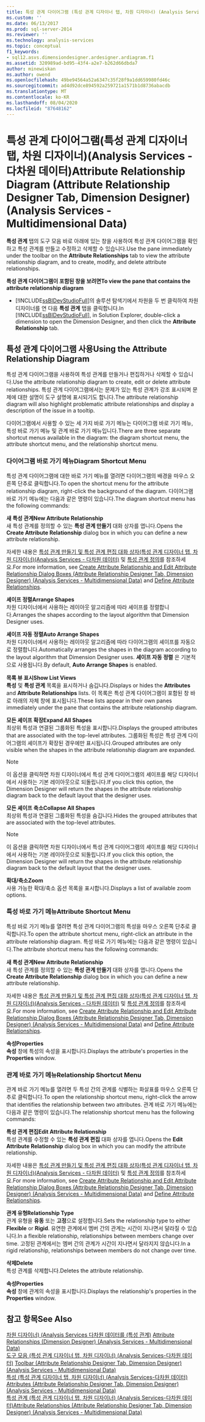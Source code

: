 ```yaml
---
title: 특성 관계 다이어그램 (특성 관계 디자이너 탭, 차원 디자이너) (Analysis Services 다차원 데이터) | Microsoft Docs
ms.custom: ''
ms.date: 06/13/2017
ms.prod: sql-server-2014
ms.reviewer: ''
ms.technology: analysis-services
ms.topic: conceptual
f1_keywords:
- sql12.asvs.dimensiondesigner.ardesigner.ardiagram.f1
ms.assetid: 320989ad-bd95-43f4-a2e7-b262d66dbda7
author: minewiskan
ms.author: owend
ms.openlocfilehash: 49be94564a52a6347c35f28f9a1dd659980fd46c
ms.sourcegitcommit: ad4d92dce894592a259721a1571b1d8736abacdb
ms.translationtype: MT
ms.contentlocale: ko-KR
ms.lasthandoff: 08/04/2020
ms.locfileid: "87648162"
---
```

# <a name="attribute-relationship-diagram-attribute-relationship-designer-tab-dimension-designer-analysis-services---multidimensional-data"></a><span data-ttu-id="4444a-102">특성 관계 다이어그램(특성 관계 디자이너 탭, 차원 디자이너)(Analysis Services - 다차원 데이터)</span><span class="sxs-lookup"><span data-stu-id="4444a-102">Attribute Relationship Diagram (Attribute Relationship Designer Tab, Dimension Designer) (Analysis Services - Multidimensional Data)</span></span>
  <span data-ttu-id="4444a-103">**특성 관계** 탭의 도구 모음 바로 아래에 있는 창을 사용하여 특성 관계 다이어그램을 확인하고 특성 관계를 만들고 수정하고 삭제할 수 있습니다.</span><span class="sxs-lookup"><span data-stu-id="4444a-103">Use the pane immediately under the toolbar on the **Attribute Relationships** tab to view the attribute relationship diagram, and to create, modify, and delete attribute relationships.</span></span>  
  
 <span data-ttu-id="4444a-104">**특성 관계 다이어그램이 포함된 창을 보려면**</span><span class="sxs-lookup"><span data-stu-id="4444a-104">**To view the pane that contains the attribute relationship diagram**</span></span>  
  
-   <span data-ttu-id="4444a-105">[!INCLUDE[ssBIDevStudioFull](../includes/ssbidevstudiofull-md.md)]의 솔루션 탐색기에서 차원을 두 번 클릭하여 차원 디자이너를 연 다음 **특성 관계** 탭을 클릭합니다.</span><span class="sxs-lookup"><span data-stu-id="4444a-105">In [!INCLUDE[ssBIDevStudioFull](../includes/ssbidevstudiofull-md.md)], in Solution Explorer, double-click a dimension to open the Dimension Designer, and then click the **Attribute Relationship** tab.</span></span>  
  
## <a name="using-the-attribute-relationship-diagram"></a><span data-ttu-id="4444a-106">특성 관계 다이어그램 사용</span><span class="sxs-lookup"><span data-stu-id="4444a-106">Using the Attribute Relationship Diagram</span></span>  
 <span data-ttu-id="4444a-107">특성 관계 다이어그램을 사용하여 특성 관계를 만들거나 편집하거나 삭제할 수 있습니다.</span><span class="sxs-lookup"><span data-stu-id="4444a-107">Use the attribute relationship diagram to create, edit or delete attribute relationships.</span></span> <span data-ttu-id="4444a-108">특성 관계 다이어그램에서는 문제가 있는 특성 관계가 강조 표시되며 문제에 대한 설명이 도구 설명에 표시되기도 합니다.</span><span class="sxs-lookup"><span data-stu-id="4444a-108">The attribute relationship diagram will also highlight problematic attribute relationships and display a description of the issue in a tooltip.</span></span>  
  
 <span data-ttu-id="4444a-109">다이어그램에서 사용할 수 있는 세 가지 바로 가기 메뉴는 다이어그램 바로 가기 메뉴, 특성 바로 가기 메뉴 및 관계 바로 가기 메뉴입니다.</span><span class="sxs-lookup"><span data-stu-id="4444a-109">There are three separate shortcut menus available in the diagram: the diagram shortcut menu, the attribute shortcut menu, and the relationship shortcut menu.</span></span>  
  
### <a name="diagram-shortcut-menu"></a><span data-ttu-id="4444a-110">다이어그램 바로 가기 메뉴</span><span class="sxs-lookup"><span data-stu-id="4444a-110">Diagram Shortcut Menu</span></span>  
 <span data-ttu-id="4444a-111">특성 관계 다이어그램에 대한 바로 가기 메뉴를 열려면 다이어그램의 배경을 마우스 오른쪽 단추로 클릭합니다.</span><span class="sxs-lookup"><span data-stu-id="4444a-111">To open the shortcut menu for the attribute relationship diagram, right-click the background of the diagram.</span></span> <span data-ttu-id="4444a-112">다이어그램 바로 가기 메뉴에는 다음과 같은 명령이 있습니다.</span><span class="sxs-lookup"><span data-stu-id="4444a-112">The diagram shortcut menu has the following commands:</span></span>  
  
 <span data-ttu-id="4444a-113">**새 특성 관계**</span><span class="sxs-lookup"><span data-stu-id="4444a-113">**New Attribute Relationship**</span></span>  
 <span data-ttu-id="4444a-114">새 특성 관계를 정의할 수 있는 **특성 관계 만들기** 대화 상자를 엽니다.</span><span class="sxs-lookup"><span data-stu-id="4444a-114">Opens the **Create Attribute Relationship** dialog box in which you can define a new attribute relationship.</span></span>  
  
 <span data-ttu-id="4444a-115">자세한 내용은 [특성 관계 만들기 및 특성 관계 편집 대화 상자&#40;특성 관계 디자이너 탭, 차원 디자이너&#41;&#40;Analysis Services - 다차원 데이터&#41;](create-edit-attribute-relationships-dialog-boxes-analysis-services-multidimensional-data.md) 및 [특성 관계 정의](multidimensional-models/attribute-relationships-define.md)를 참조하세요.</span><span class="sxs-lookup"><span data-stu-id="4444a-115">For more information, see [Create Attribute Relationship and Edit Attribute Relationship Dialog Boxes &#40;Attribute Relationship Designer Tab, Dimension Designer&#41; &#40;Analysis Services - Multidimensional Data&#41;](create-edit-attribute-relationships-dialog-boxes-analysis-services-multidimensional-data.md) and [Define Attribute Relationships](multidimensional-models/attribute-relationships-define.md).</span></span>  
  
 <span data-ttu-id="4444a-116">**셰이프 정렬**</span><span class="sxs-lookup"><span data-stu-id="4444a-116">**Arrange Shapes**</span></span>  
 <span data-ttu-id="4444a-117">차원 디자이너에서 사용하는 레이아웃 알고리즘에 따라 셰이프를 정렬합니다.</span><span class="sxs-lookup"><span data-stu-id="4444a-117">Arranges the shapes according to the layout algorithm that Dimension Designer uses.</span></span>  
  
 <span data-ttu-id="4444a-118">**셰이프 자동 정렬**</span><span class="sxs-lookup"><span data-stu-id="4444a-118">**Auto Arrange Shapes**</span></span>  
 <span data-ttu-id="4444a-119">차원 디자이너에서 사용하는 레이아웃 알고리즘에 따라 다이어그램의 셰이프를 자동으로 정렬합니다.</span><span class="sxs-lookup"><span data-stu-id="4444a-119">Automatically arranges the shapes in the diagram according to the layout algorithm that Dimension Designer uses.</span></span> <span data-ttu-id="4444a-120">**셰이프 자동 정렬** 은 기본적으로 사용됩니다.</span><span class="sxs-lookup"><span data-stu-id="4444a-120">By default, **Auto Arrange Shapes** is enabled.</span></span>  
  
 <span data-ttu-id="4444a-121">**목록 뷰 표시**</span><span class="sxs-lookup"><span data-stu-id="4444a-121">**Show List Views**</span></span>  
 <span data-ttu-id="4444a-122">**특성** 및 **특성 관계** 목록을 표시하거나 숨깁니다.</span><span class="sxs-lookup"><span data-stu-id="4444a-122">Displays or hides the **Attributes** and **Attribute Relationships** lists.</span></span> <span data-ttu-id="4444a-123">이 목록은 특성 관계 다이어그램이 포함된 창 바로 아래의 자체 창에 표시됩니다.</span><span class="sxs-lookup"><span data-stu-id="4444a-123">These lists appear in their own panes immediately under the pane that contains the attribute relationship diagram.</span></span>  
  
 <span data-ttu-id="4444a-124">**모든 셰이프 확장**</span><span class="sxs-lookup"><span data-stu-id="4444a-124">**Expand All Shapes**</span></span>  
 <span data-ttu-id="4444a-125">최상위 특성과 연결된 그룹화된 특성을 표시합니다.</span><span class="sxs-lookup"><span data-stu-id="4444a-125">Displays the grouped attributes that are associated with the top-level attributes.</span></span> <span data-ttu-id="4444a-126">그룹화된 특성은 특성 관계 다이어그램의 셰이프가 확장된 경우에만 표시됩니다.</span><span class="sxs-lookup"><span data-stu-id="4444a-126">Grouped attributes are only visible when the shapes in the attribute relationship diagram are expanded.</span></span>  
  
> [!NOTE]  
>  <span data-ttu-id="4444a-127">이 옵션을 클릭하면 차원 디자이너에서 특성 관계 다이어그램의 셰이프를 해당 디자이너에서 사용하는 기본 레이아웃으로 되돌립니다.</span><span class="sxs-lookup"><span data-stu-id="4444a-127">If you click this option, the Dimension Designer will return the shapes in the attribute relationship diagram back to the default layout that the designer uses.</span></span>  
  
 <span data-ttu-id="4444a-128">**모든 셰이프 축소**</span><span class="sxs-lookup"><span data-stu-id="4444a-128">**Collapse All Shapes**</span></span>  
 <span data-ttu-id="4444a-129">최상위 특성과 연결된 그룹화된 특성을 숨깁니다.</span><span class="sxs-lookup"><span data-stu-id="4444a-129">Hides the grouped attributes that are associated with the top-level attributes.</span></span>  
  
> [!NOTE]  
>  <span data-ttu-id="4444a-130">이 옵션을 클릭하면 차원 디자이너에서 특성 관계 다이어그램의 셰이프를 해당 디자이너에서 사용하는 기본 레이아웃으로 되돌립니다.</span><span class="sxs-lookup"><span data-stu-id="4444a-130">If you click this option, the Dimension Designer will return the shapes in the attribute relationship diagram back to the default layout that the designer uses.</span></span>  
  
 <span data-ttu-id="4444a-131">**확대/축소**</span><span class="sxs-lookup"><span data-stu-id="4444a-131">**Zoom**</span></span>  
 <span data-ttu-id="4444a-132">사용 가능한 확대/축소 옵션 목록을 표시합니다.</span><span class="sxs-lookup"><span data-stu-id="4444a-132">Displays a list of available zoom options.</span></span>  
  
### <a name="attribute-shortcut-menu"></a><span data-ttu-id="4444a-133">특성 바로 가기 메뉴</span><span class="sxs-lookup"><span data-stu-id="4444a-133">Attribute Shortcut Menu</span></span>  
 <span data-ttu-id="4444a-134">특성 바로 가기 메뉴를 열려면 특성 관계 다이어그램의 특성을 마우스 오른쪽 단추로 클릭합니다.</span><span class="sxs-lookup"><span data-stu-id="4444a-134">To open the attribute shortcut menu, right-click an attribute in the attribute relationship diagram.</span></span> <span data-ttu-id="4444a-135">특성 바로 가기 메뉴에는 다음과 같은 명령이 있습니다.</span><span class="sxs-lookup"><span data-stu-id="4444a-135">The attribute shortcut menu has the following commands:</span></span>  
  
 <span data-ttu-id="4444a-136">**새 특성 관계**</span><span class="sxs-lookup"><span data-stu-id="4444a-136">**New Attribute Relationship**</span></span>  
 <span data-ttu-id="4444a-137">새 특성 관계를 정의할 수 있는 **특성 관계 만들기** 대화 상자를 엽니다.</span><span class="sxs-lookup"><span data-stu-id="4444a-137">Opens the **Create Attribute Relationship** dialog box in which you can define a new attribute relationship.</span></span>  
  
 <span data-ttu-id="4444a-138">자세한 내용은 [특성 관계 만들기 및 특성 관계 편집 대화 상자&#40;특성 관계 디자이너 탭, 차원 디자이너&#41;&#40;Analysis Services - 다차원 데이터&#41;](create-edit-attribute-relationships-dialog-boxes-analysis-services-multidimensional-data.md) 및 [특성 관계 정의](multidimensional-models/attribute-relationships-define.md)를 참조하세요.</span><span class="sxs-lookup"><span data-stu-id="4444a-138">For more information, see [Create Attribute Relationship and Edit Attribute Relationship Dialog Boxes &#40;Attribute Relationship Designer Tab, Dimension Designer&#41; &#40;Analysis Services - Multidimensional Data&#41;](create-edit-attribute-relationships-dialog-boxes-analysis-services-multidimensional-data.md) and [Define Attribute Relationships](multidimensional-models/attribute-relationships-define.md).</span></span>  
  
 <span data-ttu-id="4444a-139">**속성**</span><span class="sxs-lookup"><span data-stu-id="4444a-139">**Properties**</span></span>  
 <span data-ttu-id="4444a-140">**속성** 창에 특성의 속성을 표시합니다.</span><span class="sxs-lookup"><span data-stu-id="4444a-140">Displays the attribute's properties in the **Properties** window.</span></span>  
  
### <a name="relationship-shortcut-menu"></a><span data-ttu-id="4444a-141">관계 바로 가기 메뉴</span><span class="sxs-lookup"><span data-stu-id="4444a-141">Relationship Shortcut Menu</span></span>  
 <span data-ttu-id="4444a-142">관계 바로 가기 메뉴를 열려면 두 특성 간의 관계를 식별하는 화살표를 마우스 오른쪽 단추로 클릭합니다.</span><span class="sxs-lookup"><span data-stu-id="4444a-142">To open the relationship shortcut menu, right-click the arrow that identifies the relationship between two attributes.</span></span> <span data-ttu-id="4444a-143">관계 바로 가기 메뉴에는 다음과 같은 명령이 있습니다.</span><span class="sxs-lookup"><span data-stu-id="4444a-143">The relationship shortcut menu has the following commands:</span></span>  
  
 <span data-ttu-id="4444a-144">**특성 관계 편집**</span><span class="sxs-lookup"><span data-stu-id="4444a-144">**Edit Attribute Relationship**</span></span>  
 <span data-ttu-id="4444a-145">특성 관계를 수정할 수 있는 **특성 관계 편집** 대화 상자를 엽니다.</span><span class="sxs-lookup"><span data-stu-id="4444a-145">Opens the **Edit Attribute Relationship** dialog box in which you can modify the attribute relationship.</span></span>  
  
 <span data-ttu-id="4444a-146">자세한 내용은 [특성 관계 만들기 및 특성 관계 편집 대화 상자&#40;특성 관계 디자이너 탭, 차원 디자이너&#41;&#40;Analysis Services - 다차원 데이터&#41;](create-edit-attribute-relationships-dialog-boxes-analysis-services-multidimensional-data.md) 및 [특성 관계 정의](multidimensional-models/attribute-relationships-define.md)를 참조하세요.</span><span class="sxs-lookup"><span data-stu-id="4444a-146">For more information, see [Create Attribute Relationship and Edit Attribute Relationship Dialog Boxes &#40;Attribute Relationship Designer Tab, Dimension Designer&#41; &#40;Analysis Services - Multidimensional Data&#41;](create-edit-attribute-relationships-dialog-boxes-analysis-services-multidimensional-data.md) and [Define Attribute Relationships](multidimensional-models/attribute-relationships-define.md).</span></span>  
  
 <span data-ttu-id="4444a-147">**관계 유형**</span><span class="sxs-lookup"><span data-stu-id="4444a-147">**Relationship Type**</span></span>  
 <span data-ttu-id="4444a-148">관계 유형을 **유동** 또는 **고정**으로 설정합니다.</span><span class="sxs-lookup"><span data-stu-id="4444a-148">Sets the relationship type to either **Flexible** or **Rigid**.</span></span> <span data-ttu-id="4444a-149">유연한 관계에서 멤버 간의 관계는 시간이 지나면서 달라질 수 있습니다.</span><span class="sxs-lookup"><span data-stu-id="4444a-149">In a flexible relationship, relationships between members change over time.</span></span> <span data-ttu-id="4444a-150">고정된 관계에서는 멤버 간의 관계가 시간이 지나면서 달라지지 않습니다.</span><span class="sxs-lookup"><span data-stu-id="4444a-150">In a rigid relationship, relationships between members do not change over time.</span></span>  
  
 <span data-ttu-id="4444a-151">**삭제**</span><span class="sxs-lookup"><span data-stu-id="4444a-151">**Delete**</span></span>  
 <span data-ttu-id="4444a-152">특성 관계를 삭제합니다.</span><span class="sxs-lookup"><span data-stu-id="4444a-152">Deletes the attribute relationship.</span></span>  
  
 <span data-ttu-id="4444a-153">**속성**</span><span class="sxs-lookup"><span data-stu-id="4444a-153">**Properties**</span></span>  
 <span data-ttu-id="4444a-154">**속성** 창에 관계의 속성을 표시합니다.</span><span class="sxs-lookup"><span data-stu-id="4444a-154">Displays the relationship's properties in the **Properties** window.</span></span>  
  
## <a name="see-also"></a><span data-ttu-id="4444a-155">참고 항목</span><span class="sxs-lookup"><span data-stu-id="4444a-155">See Also</span></span>  
 <span data-ttu-id="4444a-156">[차원 디자이너&#41; &#40;Analysis Services 다차원 데이터를 &#40;특성 관계&#41;](attribute-relationships-dimension-designer-analysis-services-multidimensional-data.md) </span><span class="sxs-lookup"><span data-stu-id="4444a-156">[Attribute Relationships &#40;Dimension Designer&#41; &#40;Analysis Services - Multidimensional Data&#41;](attribute-relationships-dimension-designer-analysis-services-multidimensional-data.md) </span></span>  
 <span data-ttu-id="4444a-157">[도구 모음 &#40;특성 관계 디자이너 탭, 차원 디자이너&#41; &#40;Analysis Services-다차원 데이터&#41;](toolbar-attribute-relationship-dimension-designer-analysis-services-multidimensional-data.md) </span><span class="sxs-lookup"><span data-stu-id="4444a-157">[Toolbar &#40;Attribute Relationship Designer Tab, Dimension Designer&#41; &#40;Analysis Services - Multidimensional Data&#41;](toolbar-attribute-relationship-dimension-designer-analysis-services-multidimensional-data.md) </span></span>  
 <span data-ttu-id="4444a-158">[특성 &#40;특성 관계 디자이너 탭, 차원 디자이너&#41; &#40;Analysis Services-다차원 데이터&#41;](attributes-designer-tab-dimension-designer-analysis-services-multidimensional-data.md) </span><span class="sxs-lookup"><span data-stu-id="4444a-158">[Attributes &#40;Attribute Relationship Designer Tab, Dimension Designer&#41; &#40;Analysis Services - Multidimensional Data&#41;](attributes-designer-tab-dimension-designer-analysis-services-multidimensional-data.md) </span></span>  
 [<span data-ttu-id="4444a-159">특성 관계 &#40;특성 관계 디자이너 탭, 차원 디자이너&#41; &#40;Analysis Services-다차원 데이터&#41;</span><span class="sxs-lookup"><span data-stu-id="4444a-159">Attribute Relationships &#40;Attribute Relationship Designer Tab, Dimension Designer&#41; &#40;Analysis Services - Multidimensional Data&#41;</span></span>](attribute-relationships-designer-tab-dimension-designer-analysis-services-multidimensional-data.md)  
  
  
